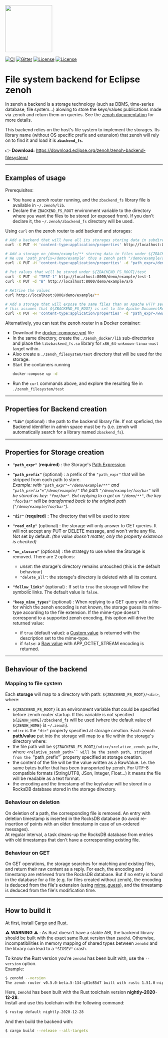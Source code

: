 <img src="http://zenoh.io/img/zenoh-dragon-small.png" width="150">

[![CI](https://github.com/eclipse-zenoh/zenoh-backend-filesystem/workflows/CI/badge.svg)](https://github.com/eclipse-zenoh/zenoh-backend-filesystem/actions?query=workflow%3A%22CI%22)
[![Gitter](https://badges.gitter.im/atolab/zenoh.svg)](https://gitter.im/atolab/zenoh?utm_source=badge&utm_medium=badge&utm_campaign=pr-badge)
[![License](https://img.shields.io/badge/License-EPL%202.0-blue)](https://choosealicense.com/licenses/epl-2.0/)
[![License](https://img.shields.io/badge/License-Apache%202.0-blue.svg)](https://opensource.org/licenses/Apache-2.0)

# File system backend for Eclipse zenoh

In zenoh a backend is a storage technology (such as DBMS, time-series database, file system...) alowing to store the
keys/values publications made via zenoh and return them on queries.
See the [zenoh documentation](http://zenoh.io/docs/manual/backends/) for more details.

This backend relies on the host's file system to implement the storages.
Its library name (without OS specific prefix and extension) that zenoh will rely on to find it and load it is **`zbackend_fs`**.

:point_right: **Download:** https://download.eclipse.org/zenoh/zenoh-backend-filesystem/

-------------------------------
## **Examples of usage**

Prerequisites:
 - You have a zenoh router running, and the `zbackend_fs` library file is available in `~/.zenoh/lib`.
 - Declare the `ZBACKEND_FS_ROOT` environment variable to the directory where you want the files to be stored (or exposed from).
   If you don't declare it, the `~/.zenoh/zbackend_fs` directory will be used.

Using `curl` on the zenoh router to add backend and storages:
```bash
# Add a backend that will have all its storages storing data in subdirectories of ${ZBACKEND_FS_ROOT} directory.
curl -X PUT -H 'content-type:application/properties' http://localhost:8000/@/router/local/plugin/storages/backend/fs

# Add a storage on /demo/example/** storing data in files under ${ZBACKEND_FS_ROOT}/test/ directory
# We use 'path_prefix=/demo/example' thus a zenoh path "/demo/example/a/b" will be stored as "${ZBACKEND_FS_ROOT}/test/a/b"
curl -X PUT -H 'content-type:application/properties' -d "path_expr=/demo/example/**;path_prefix=/demo/example;dir=test" http://localhost:8000/@/router/local/plugin/storages/backend/fs/storage/example

# Put values that will be stored under ${ZBACKEND_FS_ROOT}/test
curl -X PUT -d "TEST-1" http://localhost:8000/demo/example/test-1
curl -X PUT -d "B" http://localhost:8000/demo/example/a/b

# Retrive the values
curl http://localhost:8000/demo/example/**

# Add a storage that will expose the same files than an Apache HTTP server, in read-only mode
# this assumes that ${ZBACKEND_FS_ROOT} is set to the Apache DocumentRoot (e.g. "/usr/web")
curl -X PUT -H 'content-type:application/properties' -d "path_expr=/www.test.org/**;path_prefix=/www.test.org;dir=test.org;read_only" http://localhost:8000/@/router/local/plugin/storages/backend/fs/storage/test.org
```

Alternatively, you can test the zenoh router in a Docker container:
 - Download the [docker-compose.yml](https://github.com/eclipse-zenoh/zenoh-backend-filesystem/blob/master/docker-compose.yml) file
 - In the same directory, create the `./zenoh_docker/lib` sub-directories and place the `libzbackend_fs.so` library
   for `x86_64-unknown-linux-musl` target within.
 - Also create a `./zenoh_filesystem/test` directory that will be used for the storage.
 - Start the containers running
   ```bash
   docker-compose up -d
   ```
 - Run the `curl` commands above, and explore the resulting file in `./zenoh_filesystem/test`


-------------------------------
## **Properties for Backend creation**

- **`"lib"`** (optional) : the path to the backend library file. If not speficied, the Backend identifier in admin space must be `fs` (i.e. zenoh will automatically search for a library named `zbackend_fs`).

-------------------------------
## **Properties for Storage creation**

- **`"path_expr"`** (**required**) : the Storage's [Path Expression](../abstractions#path-expression)

- **`"path_prefix"`** (optional) : a prefix of the `"path_expr"` that will be stripped from each path to store.  
  _Example: with `"path_expr"="/demo/example/**"` and `"path_prefix"="/demo/example/"` the path `"/demo/example/foo/bar"` will be stored as key: `"foo/bar"`. But replying to a get on `"/demo/**"`, the key `"foo/bar"` will be transformed back to the original path (`"/demo/example/foo/bar"`)._

- **`"dir"`** (**required**) : The directory that will be used to store

- **`"read_only"`** (optional) : the storage will only answer to GET queries. It will not accept any PUT or DELETE message, and won't write any file. Not set by default. *(the value doesn't matter, only the property existence is checked)*

- **`"on_closure"`** (optional) : the strategy to use when the Storage is removed. There are 2 options:
  - *unset*: the storage's directory remains untouched (this is the default behaviour)
  - `"delete_all"`: the storage's directory is deleted with all its content.

- **`"follow_links"`** (optional) : If set to `true` the storage will follow the symbolic links. The default value is `false`.

- **`"keep_mime_types"`** (optional) : When replying to a GET query with a file for which the zenoh encoding is not known, the storage guess its mime-type according to the file extension. If the mime-type doesn't correspond to a supported zenoh encoding, this option will drive the returned value:
   - if `true` (default value): a [Custom value](https://docs.rs/zenoh/latest/zenoh/enum.Value.html#variant.Custom)
     is returned with the description set to the mime-type.
   - if `false`: a [Raw value](https://docs.rs/zenoh/latest/zenoh/enum.Value.html#variant.Raw) with
     APP_OCTET_STREAM encoding is returned.

-------------------------------
## **Behaviour of the backend**

### Mapping to file system
Each **storage** will map to a directory with path: `${ZBACKEND_FS_ROOT}/<dir>`, where:
  * `${ZBACKEND_FS_ROOT}` is an environment variable that could be specified before zenoh router startup.
     If this variable is not specified `${ZENOH_HOME}/zbackend_fs` will be used
     (where the default value of `${ZENOH_HOME}` is `~/.zenoh`).
  * `<dir>` is the `"dir"` property specified at storage creation.
Each zenoh **path/value** put into the storage will map to a file within the storage's directory where:
  * the file path will be `${ZBACKEND_FS_ROOT}/<dir>/<relative_zenoh_path>`, where `<relative_zenoh_path>``
    will be the zenoh path, stripped from the `"path_prefix"` property specified at storage creation.
  * the content of the file will be the value written as a RawValue. I.e. the same bytes buffer that has been
    transported by zenoh. For UTF-8 compatible formats (StringUTF8, JSon, Integer, Float...) it means the file
    will be readable as a text format.
 * the encoding and the timestamp of the key/value will be stored in a RocksDB database stored in the storage directory.

### Behaviour on deletion
On deletion of a path, the corresponding file is removed. An entry with deletion timestamp is inserted in the
RocksDB database (to avoid re-insertion of points with an older timestamp in case of un-ordered messages).  
At regular interval, a task cleans-up the RocksDB database from entries with old timestamps that don't have a
corresponding existing file.

### Behaviour on GET
On GET operations, the storage searches for matching and existing files, and return their raw content as a reply.
For each, the encoding and timestamp are retrieved from the RocksDB database. But if no entry is found in the
database for a file (e.g. for files created without zenoh), the encoding is deduced from the file's extension
(using [mime_guess](https://crates.io/crates/mime_guess)), and the timestamp is deduced from the file's
modification time.


-------------------------------
## How to build it

At first, install [Cargo and Rust](https://doc.rust-lang.org/cargo/getting-started/installation.html). 

:warning: **WARNING** :warning: : As Rust doesn't have a stable ABI, the backend library should be
built with the exact same Rust version than `zenohd`. Otherwise, incompatibilities in memory mapping
of shared types between `zenohd` and the library can lead to a `"SIGSEV"` crash.

To know the Rust version you're `zenohd` has been built with, use the `--version` option.  
Example:
```bash
$ zenohd --version
The zenoh router v0.5.0-beta.5-134-g81e85d7 built with rustc 1.51.0-nightly (2987785df 2020-12-28)
```
Here, `zenohd` has been built with the Rust toolchain version **nightly-2020-12-28**.  
Install and use this toolchain with the following command:

```bash
$ rustup default nightly-2020-12-28
```

And then build the backend with:

```bash
$ cargo build --release --all-targets
```
